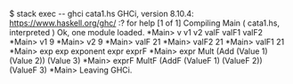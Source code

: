 $ stack exec -- ghci cata1.hs
GHCi, version 8.10.4: https://www.haskell.org/ghc/  :? for help
[1 of 1] Compiling Main             ( cata1.hs, interpreted )
Ok, one module loaded.
*Main> v
v1     v2     valF   valF1  valF2
*Main> v1
9
*Main> v2
9
*Main> valF
21
*Main> valF2
21
*Main> valF1
21
*Main> exp
exp       exponent  expr      exprF
*Main> expr
Mult (Add (Value 1) (Value 2)) (Value 3)
*Main> exprF
MultF (AddF (ValueF 1) (ValueF 2)) (ValueF 3)
*Main>
Leaving GHCi.
